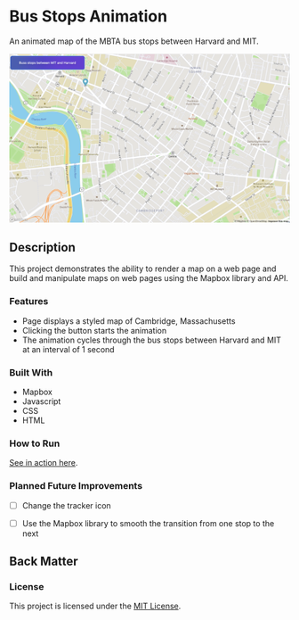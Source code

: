 # Bus Stops Animation

An animated map of the MBTA bus stops between Harvard and MIT.

![Screenshot](https://github.com/veraphipps01/bus-stops-animation/blob/main/Screen.png?raw=true)

## Description
This project demonstrates the ability to render a map on a web page and build and manipulate maps on web pages using the Mapbox library and API.

### Features
* Page displays a styled map of Cambridge, Massachusetts
* Clicking the button starts the animation
* The animation cycles through the bus stops between Harvard and MIT at an interval of 1 second

### Built With
* Mapbox
* Javascript
* CSS
* HTML

### How to Run
<a href="https://veraphipps01.github.io/bus-stops-animation/" target="_blank">See in action here</a>.

### Planned Future Improvements
- [ ] Change the tracker icon
- [ ] Use the Mapbox library to smooth the transition from one stop to the next


## Back Matter

### License

This project is licensed under the [MIT License](LICENSE.md).
